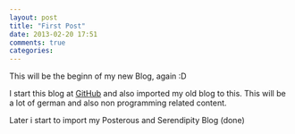 ```yaml
---
layout: post
title: "First Post"
date: 2013-02-20 17:51
comments: true
categories: 
---
```


This will be the beginn of my new Blog, again :D

I start this blog at [GitHub](http://www.github.com/) and also imported my old blog to this.
This will be a lot of german and also non programming related content.

Later i start to import my Posterous and Serendipity Blog (done)
